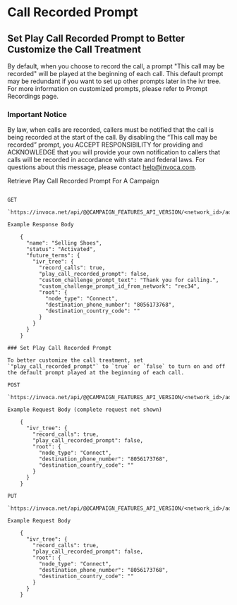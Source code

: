 Call Recorded Prompt
====================

Set Play Call Recorded Prompt to Better Customize the Call Treatment
--------------------------------------------------------------------

By default, when you choose to record the call, a prompt "This call may
be recorded" will be played at the beginning of each call. This default
prompt may be redundant if you want to set up other prompts later in the
ivr tree. For more information on customized prompts, please refer to
Prompt Recordings page.

### Important Notice

By law, when calls are recorded, callers must be notified that the call
is being recorded at the start of the call. By disabling the “This call
may be recorded” prompt, you ACCEPT RESPONSIBILITY for providing and
ACKNOWLEDGE that you will provide your own notification to callers that
calls will be recorded in accordance with state and federal laws. For
questions about this message, please contact <help@invoca.com>.

Retrieve Play Call Recorded Prompt For A Campaign
~~~~~~~~~~~~~~~~~~~~~~~~~~~~~~~~~~~~~~~~~~~~~~~

GET

`https://invoca.net/api/@@CAMPAIGN_FEATURES_API_VERSION/<network_id>/advertisers/<advertiser_id_from_network>/advertiser_campaigns/<advertiser_campaign_id_from_network>.json`

Example Response Body

    {
      "name": "Selling Shoes",
      "status": "Activated",
      "future_terms": {
        "ivr_tree": {
          "record_calls": true,
          "play_call_recorded_prompt": false,
          "custom_challenge_prompt_text": "Thank you for calling.",
          "custom_challenge_prompt_id_from_network": "rec34",
          "root": {
            "node_type": "Connect",
            "destination_phone_number": "8056173768",
            "destination_country_code": ""
          }
        }
      }
    }

### Set Play Call Recorded Prompt

To better customize the call treatment, set
`"play_call_recorded_prompt"` to `true` or `false` to turn on and off
the default prompt played at the beginning of each call.

POST

`https://invoca.net/api/@@CAMPAIGN_FEATURES_API_VERSION/<network_id>/advertisers/<advertiser_id_from_network>/advertiser_campaigns.json`

Example Request Body (complete request not shown)

    {
      "ivr_tree": {
        "record_calls": true,
        "play_call_recorded_prompt": false,
        "root": {
          "node_type": "Connect",
          "destination_phone_number": "8056173768",
          "destination_country_code": ""
        }
      }
    }

PUT

`https://invoca.net/api/@@CAMPAIGN_FEATURES_API_VERSION/<network_id>/advertisers/<advertiser_id_from_network>/advertiser_campaigns/<advertiser_campaign_id_from_network>.json`

Example Request Body

    {
      "ivr_tree": {
        "record_calls": true,
        "play_call_recorded_prompt": false,
        "root": {
          "node_type": "Connect",
          "destination_phone_number": "8056173768",
          "destination_country_code": ""
        }
      }
    }
